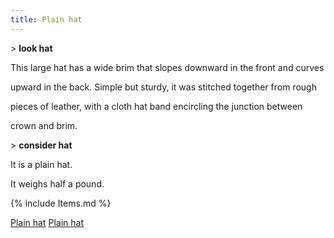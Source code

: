 ```yaml
---
title: Plain hat
---
```


\> **look hat**

This large hat has a wide brim that slopes downward in the front and
curves

upward in the back. Simple but sturdy, it was stitched together from
rough

pieces of leather, with a cloth hat band encircling the junction between

crown and brim.

\> **consider hat**

It is a plain hat.

It weighs half a pound.

{% include Items.md %}

[Plain hat](Category:_Cloth_equipment "wikilink") [Plain
hat](Category:_Head_items "wikilink")